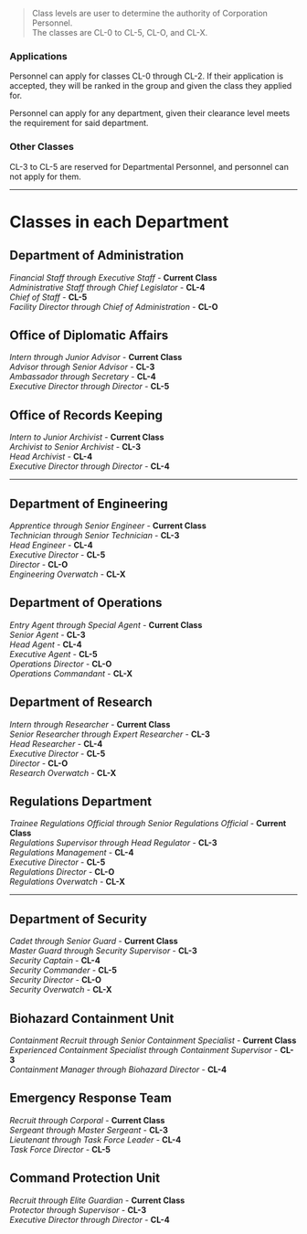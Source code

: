 > Class levels are user to determine the authority of Corporation Personnel.  
> The classes are CL-0 to CL-5, CL-O, and CL-X.

### Applications
Personnel can apply for classes CL-0 through CL-2. If their application is accepted, they will be ranked in the group and given the class they applied for.

Personnel can apply for any department, given their clearance level meets the requirement for said department.

### Other Classes
CL-3 to CL-5 are reserved for Departmental Personnel, and personnel can not apply for them.

---

# Classes in each Department

## Department of Administration
*Financial Staff through Executive Staff* - **Current Class**  
*Administrative Staff through Chief Legislator* - **CL-4**  
*Chief of Staff* - **CL-5**  
*Facility Director through Chief of Administration* - **CL-O**

## Office of Diplomatic Affairs
*Intern through Junior Advisor* - **Current Class**  
*Advisor through Senior Advisor* - **CL-3**  
*Ambassador through Secretary* - **CL-4**  
*Executive Director through Director* - **CL-5**

## Office of Records Keeping
*Intern to Junior Archivist* - **Current Class**  
*Archivist to Senior Archivist* - **CL-3**  
*Head Archivist* - **CL-4**  
*Executive Director through Director* - **CL-4**

---

## Department of Engineering
*Apprentice through Senior Engineer* - **Current Class**  
*Technician through Senior Technician* - **CL-3**  
*Head Engineer* - **CL-4**  
*Executive Director* - **CL-5**  
*Director* - **CL-O**  
*Engineering Overwatch* - **CL-X**  

## Department of Operations
*Entry Agent through Special Agent* - **Current Class**  
*Senior Agent* - **CL-3**  
*Head Agent* - **CL-4**  
*Executive Agent* - **CL-5**  
*Operations Director* - **CL-O**  
*Operations Commandant* - **CL-X**  

## Department of Research
*Intern through Researcher* - **Current Class**  
*Senior Researcher through Expert Researcher* - **CL-3**  
*Head Researcher* - **CL-4**  
*Executive Director* - **CL-5**  
*Director* - **CL-O**  
*Research Overwatch* - **CL-X**

## Regulations Department
*Trainee Regulations Official through Senior Regulations Official* - **Current Class**  
*Regulations Supervisor	through Head Regulator* - **CL-3**  
*Regulations Management* - **CL-4**  
*Executive Director* - **CL-5**  
*Regulations Director* - **CL-O**  
*Regulations Overwatch* - **CL-X**

---

## Department of Security
*Cadet through Senior Guard* - **Current Class**  
*Master Guard through Security Supervisor* - **CL-3**  
*Security Captain* - **CL-4**  
*Security Commander* - **CL-5**  
*Security Director* - **CL-O**  
*Security Overwatch* - **CL-X**

## Biohazard Containment Unit
*Containment Recruit through Senior Containment Specialist* - **Current Class**  
*Experienced Containment Specialist through Containment Supervisor* - **CL-3**  
*Containment Manager through Biohazard Director* - **CL-4**

## Emergency Response Team
*Recruit through Corporal* - **Current Class**  
*Sergeant through Master Sergeant* - **CL-3**  
*Lieutenant through Task Force Leader* - **CL-4**  
*Task Force Director* - **CL-5**

## Command Protection Unit
*Recruit through Elite Guardian* - **Current Class**  
*Protector through Supervisor* - **CL-3**  
*Executive Director through Director* -  **CL-4**
